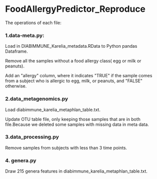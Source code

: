 # FoodAllergyPredictor_Reproduce
The operations of each file:

### 1.data-meta.py:
Load in DIABIMMUNE_Karelia_metadata.RData to Python pandas Dataframe. 

Remove all the samples without a food allergy class( egg or milk or peanuts).

Add an "allergy" column, where it indicates "TRUE" if the sample comes from a subject who is allergic to egg, milk, or peanuts, and "FALSE" otherwise.

### 2.data_metagenomics.py

Load diabimmune_karelia_metaphlan_table.txt.

Update OTU table file, only keeping those samples that are in both file.Because we deleted some samples with missing data in meta data.

### 3.data_processing.py

Remove samples from subjects with less than 3 time points.

### 4. genera.py

Draw 215 genera features in diabimmune_karelia_metaphlan_table.txt.
